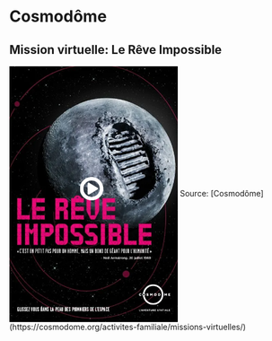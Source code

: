 <h1>Cosmodôme</h1>
<h2>Mission virtuelle: Le Rêve Impossible</h2>
<img src="medias/affiche_reve_impossible.PNG" width="300" align="center">
Source: [Cosmodôme](https://cosmodome.org/activites-familiale/missions-virtuelles/)
